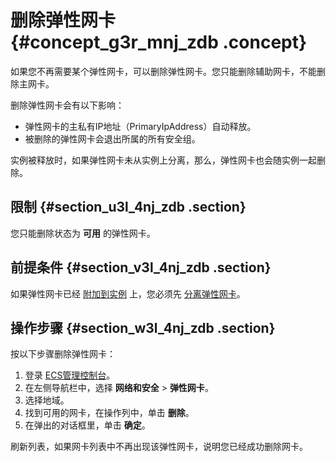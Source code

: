 # 删除弹性网卡 {#concept_g3r_mnj_zdb .concept}

如果您不再需要某个弹性网卡，可以删除弹性网卡。您只能删除辅助网卡，不能删除主网卡。

删除弹性网卡会有以下影响：

-   弹性网卡的主私有IP地址（PrimaryIpAddress）自动释放。
-   被删除的弹性网卡会退出所属的所有安全组。

实例被释放时，如果弹性网卡未从实例上分离，那么，弹性网卡也会随实例一起删除。

## 限制 {#section_u3l_4nj_zdb .section}

您只能删除状态为 **可用** 的弹性网卡。

## 前提条件 {#section_v3l_4nj_zdb .section}

如果弹性网卡已经 [附加到实例](intl.zh-CN/用户指南/弹性网卡/将弹性网卡附加到实例.md) 上，您必须先 [分离弹性网卡](intl.zh-CN/用户指南/弹性网卡/将弹性网卡从实例上分离.md)。

## 操作步骤 {#section_w3l_4nj_zdb .section}

按以下步骤删除弹性网卡：

1.  登录 [ECS管理控制台](https://ecs.console.aliyun.com/?spm=a2c4g.11186623.2.9.FNEORG#/home)。
2.  在左侧导航栏中，选择 **网络和安全** \> **弹性网卡**。
3.  选择地域。
4.  找到可用的网卡，在操作列中，单击 **删除**。
5.  在弹出的对话框里，单击 **确定**。

刷新列表，如果网卡列表中不再出现该弹性网卡，说明您已经成功删除网卡。

